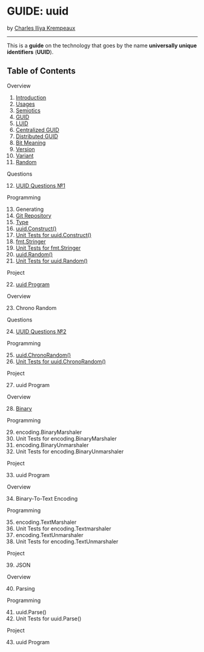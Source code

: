 # GUIDE: uuid

by [Charles Iliya Krempeaux](http://changelog.ca/)

---

This is a **guide** on the technology that goes by the name **universally unique identifiers** (**UUID**).

## Table of Contents

Overview

1. [Introduction](chapters/introduction/README.md)
2. [Usages](chapters/usages/README.md)
3. [Semiotics](chapters/semiotics/README.md)
4. [GUID](chapters/guid/README.md)
5. [LUID](chapters/luid/README.md)
6. [Centralized GUID](chapters/centralized-guid/README.md)
7. [Distributed GUID](chapters/distributed-guid/README.md)
8. [Bit Meaning](chapters/bit-meaing/README.md)
9. [Version](chapters/version/README.md)
10. [Variant](chapters/variant/README.md)
11. [Random](chapters/random/README.md)

Questions

12. [UUID Questions №1](chapters/questions-1/README.md)

Programming

13. Generating
14. [Git Repository](chapters/git-repository/README.md)
15. [Type](chapters/type/README.md)
16. [uuid.Construct()](chapters/function-construct/README.md)
17. [Unit Tests for uuid.Construct()](chapters/function-construct-unit-tests/README.md)
18. [fmt.Stringer](chapters/method-string/README.md)
19. [Unit Tests for fmt.Stringer](chapters/method-string-unit-tests/README.md)
20. [uuid.Random()](chapters/function-random/README.md)
21. [Unit Tests for uuid.Random()](chapters/function-random-unit-tests/README.md)

Project

22. [uuid Program](chapters/program-uuid/README.md)

Overview

23. Chrono Random

Questions

24. [UUID Questions №2](chapters/questions-2/README.md)

Programming

25. [uuid.ChronoRandom()](chapters/function-chronorandom/README.md)
26. [Unit Tests for uuid.ChronoRandom()](chapters/function-chronorandom-unit-tests/README.md)

Project

27. uuid Program

Overview

28. [Binary](chapters/binary/README.md)

Programming

29. encoding.BinaryMarshaler
30. Unit Tests for encoding.BinaryMarshaler
31. encoding.BinaryUnmarshaler
32. Unit Tests for encoding.BinaryUnmarshaler

Project

33. uuid Program

Overview

34. Binary-To-Text Encoding

Programming

35. encoding.TextMarshaler
36. Unit Tests for encoding.Textmarshaler
37. encoding.TextUnmarshaler
38. Unit Tests for encoding.TextUnmarshaler

Project

39. JSON

Overview

40. Parsing

Programming

41. uuid.Parse()
42. Unit Tests for uuid.Parse()

Project

43. uuid Program
